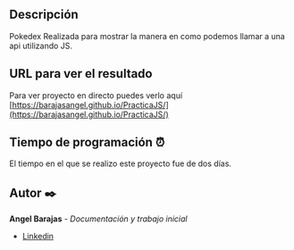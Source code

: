 ## Descripción
Pokedex Realizada para mostrar la manera en como podemos llamar a una api utilizando JS.

## URL para ver el resultado
Para ver proyecto en directo puedes verlo aquí [https://barajasangel.github.io/PracticaJS/](https://barajasangel.github.io/PracticaJS/)

## Tiempo de programación ⏰
El tiempo en el que se realizo este proyecto fue de dos días.

## Autor ✒️
**Angel Barajas** - *Documentación y trabajo inicial*
* [Linkedin](https://www.linkedin.com/in/luis-angel-barajas-arroyo-616345211/)
